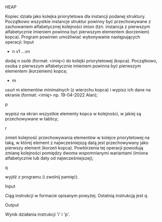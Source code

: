 HEAP

Kopiec działa jako kolejka priorytetowa dla instancji podanej struktury. Początkowo wszystkie instancje struktur powinny być przechowywane z zachowaniem alfabetycznej kolejności imion (tzn. instancja z pierwszym alfabetycznie imieniem powinna być pierwszym elementem (korzeniem) kopca). Program powinien umożliwiać wykonywanie następujących operacji:
Input 

+ n v1 ...vn
  
dodaj n osób (format: <data> <imię>) do kolejki priorytetowej (kopca). Początkowo, osoba z pierwszym alfabetycznie imieniem powinna być pierwszym elementem (korzeniem) kopca;

- m
  
usuń m elementów minimalnych (z wierzchu kopca) i wypisz ich dane na ekranie (format: <data> <imię> np. 19-04-2022 Alan);

p

wypisz na ekran wszystkie elementy kopca w kolejności, w jakiej są przechowywane w tablicy;

r

zmień kolejność przechowywania elementów w kolejce priorytetowej na taką, w której element z najwcześniejszą datą jest przechowywany jako pierwszy element (korzeń kopca). Powtórzenia tej operacji powodują zmianę kolejności pomiędzy dwoma wspomnianymi wariantami (imiona alfabetycznie lub daty od najwcześniejszej);

q

wyjdź z programu (i zwolnij pamięć).

Input

Ciąg instrukcji w formacie opisanym powyżej. Ostatnią instrukcją jest q.

Output

Wynik działania instrukcji 'i' i 'p'.
